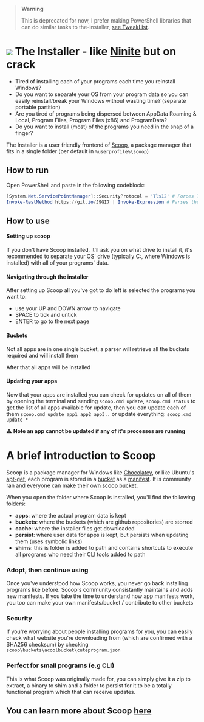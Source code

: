 > **Warning**
>
> This is deprecated for now, I prefer making PowerShell libraries that can do similar tasks to the-installer, [see TweakList](https://github.com/couleur-tweak-tips/TweakList).

# ![](https://i.imgur.com/mebRfpP.png) **The Installer** - like [Ninite](https://ninite.com) but on crack
* Tired of installing each of your programs each time you reinstall Windows?
* Do you want to separate your OS from your program data so you can easily reinstall/break your Windows without wasting time? (separate portable partition)
* Are you tired of programs being dispersed between AppData Roaming & Local, Program Files, Program Files (x86) and ProgramData?
* Do you want to install (most) of the programs you need in the snap of a finger?

The Installer is a user friendly frontend of [Scoop](https://get.scoop.sh), a package manager that fits in a single folder (per default in ``%userprofile%\scoop``)

## **How to run**

Open PowerShell and paste in the following codeblock:
```PowerShell
[System.Net.ServicePointManager]::SecurityProtocol = 'Tls12' # Forces TLS 1.2
Invoke-RestMethod https://git.io/J9GI7 | Invoke-Expression # Parses then executes the script
```

## **How to use**

#### **Setting up scoop**
If you don't have Scoop installed, it'll ask you on what drive to install it, it's recommended to separate your OS' drive (typically C:\, where Windows is installed) with all of your programs' data.

#### **Navigating through the installer**
After setting up Scoop all you've got to do left is selected the programs you want to:

* use your UP and DOWN arrow to navigate
* SPACE to tick and untick
* ENTER to go to the next page

#### **Buckets**
Not all apps are in one single bucket, a parser will retrieve all the buckets required and will install them

After that all apps will be installed

#### **Updating your apps**
Now that your apps are installed you can check for updates on all of them by opening the terminal and sending ``scoop.cmd update``, ``scoop.cmd status`` to get the list of all apps available for update, then you can update each of them ``scoop.cmd update app1 app2 app3..`` or update everything: ``scoop.cmd update *``

⚠ **Note an app cannot be updated if any of it's processes are running**

# **A brief introduction to Scoop**
Scoop is a package manager for Windows like [Chocolatey](https://chocolatey.org), or like Ubuntu's [apt-get](https://help.ubuntu.com/community/AptGet/Howto), each program is stored in a [bucket](https://github.com/ScoopInstaller/Main) as a [manifest]("D:\Scoop\buckets\extras\scripts\discord\disable-auto-update.ps1" "example manifest for Discord"). It is community ran and everyone can make their [own scoop bucket](https://github.com/couleur-tweak-tips/utils/tree/main/bucket).

When you open the folder where Scoop is installed, you'll find the following folders:

* **apps**: where the actual program data is kept
* **buckets**: where the buckets (which are github repositories) are storred
* **cache**: where the installer files get downloaded
* **persist**: where user data for apps is kept, but persists when updating them (uses symbolic links)
* **shims**: this is folder is added to path and contains shortcuts to execute all programs who need their CLI tools added to path

### **Adopt, then continue using**
Once you've understood how Scoop works, you never go back installing programs like before. Scoop's community consistantly maintains and adds new manifests. If you take the time to understand how app manifests work, you too can make your own manifests/bucket / contribute to other buckets

### **Security**
If you're worrying about people installing programs for you, you can easily check what website you're downloading from (which are confirmed with a SHA256 checksum) by checking ``scoop\buckets\acoolbucket\cuteprogram.json``

### **Perfect for small programs (e.g CLI)**
This is what Scoop was originally made for, you can simply give it a zip to extract, a binary to shim and a folder to persist for it to be a totally functional program which that can receive updates.

## You can learn more about Scoop [here](https://github.com/ScoopInstaller/Scoop/wiki)
